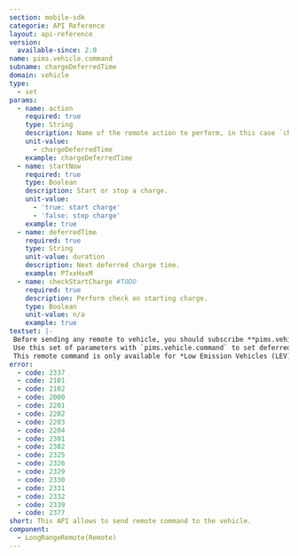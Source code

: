 ```yaml
---
section: mobile-sdk
categorie: API Reference
layout: api-reference
version:
  available-since: 2.0
name: pims.vehicle.command
subname: chargeDeferredTime
domain: vehicle
type: 
  - set
params:
  - name: action
    required: true
    type: String
    description: Name of the remote action to perform, in this case `chargeDeferredTime`.
    unit-value: 
      - chargeDeferredTime
    example: chargeDeferredTime
  - name: startNow
    required: true
    type: Boolean
    description: Start or stop a charge.
    unit-value: 
      - 'true: start charge'
      - 'false: stop charge'
    example: true
  - name: deferredTime
    required: true
    type: String
    unit-value: duration
    description: Next deferred charge time.
    example: PTxxHxxM
  - name: checkStartCharge #TODO
    required: true
    description: Perform check on starting charge. 
    type: Boolean
    unit-value: n/a
    example: true
textset: |-
 Before sending any remote to vehicle, you should subscribe **pims.vehicle.signal**.
 Use this set of parameters with `pims.vehicle.command` to set deferred charging time.
 This remote command is only available for *Low Emission Vehicles (LEV)* and *Electric Vehicles (EV)*.
error: 
  - code: 2337
  - code: 2101
  - code: 2102
  - code: 2000
  - code: 2201
  - code: 2202
  - code: 2203
  - code: 2204
  - code: 2301
  - code: 2302
  - code: 2325
  - code: 2326
  - code: 2329
  - code: 2330
  - code: 2331
  - code: 2332
  - code: 2339
  - code: 2377
short: This API allows to send remote command to the vehicle.
component: 
  - LongRangeRemote(Remote)
---
```


